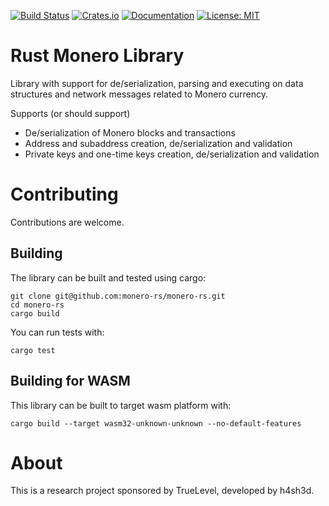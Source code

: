 [![Build Status](https://travis-ci.com/monero-rs/monero-rs.svg?branch=master)](https://travis-ci.com/monero-rs/monero-rs) [![Crates.io](https://img.shields.io/crates/v/monero.svg)](https://crates.io/crates/monero) [![Documentation](https://docs.rs/monero/badge.svg)](https://docs.rs/monero) [![License: MIT](https://img.shields.io/badge/License-MIT-yellow.svg)](https://opensource.org/licenses/MIT)

Rust Monero Library
===

Library with support for de/serialization, parsing and executing on data structures and network messages related to Monero currency.

Supports (or should support)

 * De/serialization of Monero blocks and transactions
 * Address and subaddress creation, de/serialization and validation
 * Private keys and one-time keys creation, de/serialization and validation

Contributing
===

Contributions are welcome.

## Building

The library can be built and tested using cargo:

```
git clone git@github.com:monero-rs/monero-rs.git
cd monero-rs
cargo build
```

You can run tests with:

```
cargo test
```

## Building for WASM

This library can be built to target wasm platform with:

```
cargo build --target wasm32-unknown-unknown --no-default-features
```

About
===

This is a research project sponsored by TrueLevel, developed by h4sh3d.
